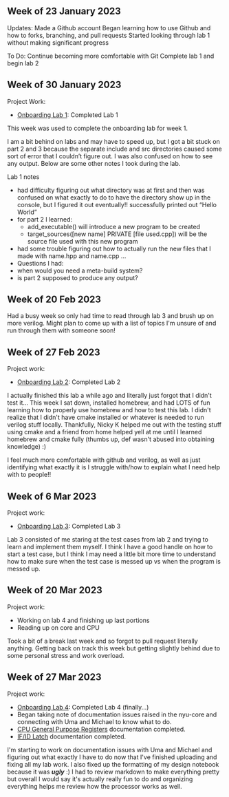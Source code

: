 ## Week of 23 January 2023

Updates:
Made a Github account
Began learning how to use Github and how to forks, branching, and pull requests
Started looking through lab 1 without making significant progress

To Do:
Continue becoming more comfortable with Git
Complete lab 1 and begin lab 2

## Week of 30 January 2023

Project Work:
* [Onboarding Lab 1](https://github.com/gil92723/Week-1.git): Completed Lab 1

This week was used to complete the onboarding lab for week 1.

I am a bit behind on labs and may have to speed up, but I got a bit stuck on part 2 and 3 because the separate include and src directories caused some sort of error that I couldn’t figure out. I was also confused on how to see any output. Below are some other notes I took during the lab.
 
Lab 1 notes

* had difficulty figuring out what directory was at first and then was confused on what exactly to do to have the directory show up in the console, but I figured it out eventually!!
successfully printed out “Hello World”
* for part 2 I learned:
  * add_executable() will introduce a new program to be created
  * target_sources([new name] PRIVATE [file used.cpp]) will be the source file used with this new program
* had some trouble figuring out how to actually run the new files that I made with name.hpp and name.cpp …
* Questions I had:
*   when would you need a meta-build system?
*   is part 2 supposed to produce any output?
 
## Week of 20 Feb 2023

Had a busy week so only had time to read through lab 3 and brush up on more verilog. Might plan to come up with a list of topics I'm unsure of and run through them with someone soon!

## Week of 27 Feb 2023

Project work:
* [Onboarding Lab 2](https://github.com/gil92723/onboarding-lab-2.git): Completed Lab 2

I actually finished this lab a while ago and literally just forgot that I didn't test it... This week I sat down, installed homebrew, and had LOTS of fun learning how to properly use homebrew and how to test this lab. I didn't realize that I didn't have cmake installed or whatever is needed to run verilog stuff locally. Thankfully, Nicky K helped me out with the testing stuff using cmake and a friend from home helped yell at me until I learned homebrew and cmake fully (thumbs up, def wasn't abused into obtaining knowledge) :)

I feel much more comfortable with github and verilog, as well as just identifying what exactly it is I struggle with/how to explain what I need help with to people!!

## Week of 6 Mar 2023

Project work:
* [Onboarding Lab 3](https://github.com/gil92723/onboarding-lab-3.git): Completed Lab 3

Lab 3 consisted of me staring at the test cases from lab 2 and trying to learn and implement them myself. I think I have a good handle on how to start a test case, but I think I may need a little bit more time to understand how to make sure when the test case is messed up vs when the program is messed up.

## Week of 20 Mar 2023

Project work:
* Working on lab 4 and finishing up last portions
* Reading up on core and CPU

Took a bit of a break last week and so forgot to pull request literally anything. Getting back on track this week but getting slightly behind due to some personal stress and work overload.

## Week of 27 Mar 2023

Project work:
* [Onboarding Lab 4](https://github.com/gil92723/onboarding-lab-4.git): Completed Lab 4 (finally...)
* Began taking note of documentation issues raised in the nyu-core and connecting with Uma and Michael to know what to do.
* [CPU General Purpose Registers](https://github.com/gil92723/nyu-core/blob/51352f844e05e11fb531a43f4f41c34609895086/module_functionality/00_CPU_general_purpose_registers.md) documentation completed.
* [IF/ID Latch](https://github.com/gil92723/nyu-core/blob/51352f844e05e11fb531a43f4f41c34609895086/module_functionality/01_IF_ID_latch.md) documentation completed.

I'm starting to work on documentation issues with Uma and Michael and figuring out what exactly I have to do now that I've finished uploading and fixing all my lab work. I also fixed up the formatting of my design notebook because it was _**ugly**_ :) I had to review markdown to make everything pretty but overall I would say it's actually really fun to do and organizing everything helps me review how the processor works as well.

